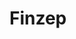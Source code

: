 # Finzep
<!DOCTYPE html>
<html lang="en" >
<head>
  <meta charset="UTF-8">
  <title>Finzzep</title>
  

</head>
<body>
<!-- partial:index.partial.html -->
<!DOCTYPE html>
<html lang="en">
<head>
    <meta charset="UTF-8">
    <meta name="viewport" content="width=device-width, initial-scale=1.0">
    <title>Inspired by Finzep</title>
    <link href="https://fonts.googleapis.com/css2?family=Inter:wght@400;500;600;700&display=swap" rel="stylesheet">
    <script src="https://cdn.tailwindcss.com"></script>
    <style>
        body {
            font-family: 'Inter', sans-serif;
        }
        .service-card {
            transition: transform 0.3s ease, box-shadow 0.3s ease, background-color 0.3s ease;
        }
        .service-card:hover {
            transform: translateY(-10px) scale(1.03);
            box-shadow: 0 12px 24px rgba(0, 0, 0, 0.3);
            background-color: #111827;
        }
        .section {
            border-radius: 16px;
            padding: 7rem 0;
            background-size: cover;
            background-position: center;
        }
        header nav ul li a {
            font-size: 1.4rem;
            transition: color 0.3s ease;
        }
        header nav ul li a:hover {
            color: #ffffff;
        }
        .hero-content {
            animation: fadeIn 1s ease, slideIn 0.5s ease;
        }
        @keyframes fadeIn {
            from { opacity: 0; }
            to { opacity: 1; }
        }
        @keyframes slideIn {
            from { transform: translateY(50px); }
            to { transform: translateY(0); }
        }
        .product-card {
            transition: transform 0.3s ease, box-shadow 0.3s ease, background-color 0.3s ease;
        }
        .product-card:hover {
            transform: translateY(-10px) scale(1.03);
            box-shadow: 0 12px 24px rgba(0, 0, 0, 0.3);
            background-color: #111827;
        }
        .fade-in {
            animation: fadeIn 1s ease;
        }
        .slide-in-left {
            animation: slideInLeft 0.5s ease;
        }
        @keyframes slideInLeft {
            from { transform: translateX(-50px); opacity: 0; }
            to { transform: translateX(0); opacity: 1; }
        }
        @keyframes starColorChange {
            0% { background-color: #e0f7fa; /* Lightest */ }
            16.66% { background-color: #b2ebf2; }
            33.32% { background-color: #80deea; }
            49.98% { background-color: #4dd0e1; /* Medium */ }
            66.64% { background-color: #26c6da; }
            83.30% { background-color: #00bcd4; }
            100% { background-color: #e0f7fa; /* Lightest */ }
        }
        .star-animation {
            animation: starColorChange 10s infinite;
        }

        .service-details {
            display: none;
            padding-top: 1rem;
            color: #b8b8b8;
            font-size: 0.9rem;
        }
        .service-card.expanded .service-details {
            display: block;
        }

        .product-details {
            display: none;
            padding-top: 1rem;
            color: #b8b8b8;
            font-size: 0.9rem;
        }
        .product-card.expanded .product-details {
            display: block;
        }

        .logo-animation {
            animation: fadeIn 1s ease, slideIn 0.5s ease, pulse 2s infinite;
        }
        @keyframes pulse {
            0% { transform: scale(1); }
            50% { transform: scale(1.1); }
            100% { transform: scale(1); }
        }

    </style>
</head>
<body class="bg-gray-100">
    <header class="bg-black text-white py-8 flex justify-between items-center shadow-lg sticky top-0 z-10 rounded-md border-b-2 border-gray-800">
        <div class="logo text-4xl font-bold ml-8 text-white text-shadow-md logo-animation">Finzep</div>
        <nav class="mr-8">
            <ul class="flex space-x-8">
                <li><a href="#services" class="hover:text-gray-300 no-underline transition duration-300">Services</a></li>
                <li><a href="#products" class="hover:text-gray-300 no-underline transition duration-300">Products</a></li>
                <li><a href="#about" class="hover:text-gray-300 no-underline transition duration-300">About</a></li>
                <li><a href="#contact" class="hover:text-gray-300 no-underline transition duration-300">Contact</a></li>
            </ul>
        </nav>
    </header>

    <section class="hero bg-gradient-to-br from-blue-500 to-purple-500 text-white text-center py-24 px-6 rounded-md shadow-lg star-animation" style="background-image: url('https://images.unsplash.com/photo-1519389950473-47ba0277781c?q=80&w=2070&auto=format&fit=crop&ixlib=rb-4.0.3&ixid=M3wxMjA3fDB8MHxwaG90by1wYWdlfHx8fGVufDB8fHx8fA%3D%3D'); background-blend-mode: multiply; background-size: cover; background-position: center;">
        <div class="hero-content" style="background-color: rgba(0, 0, 0, 0.6); padding: 4rem 0; border-radius: 12px;">
            <h1 class="text-6xl font-bold mb-10 text-white text-shadow-lg">Welcome</h1>
            <p class="text-3xl mb-16 text-white text-shadow-md">Your Innovation Partner</p>
            <button onclick="window.location.href='#contact'" class="bg-yellow-500 text-blue-900 py-4 px-10 rounded-full hover:bg-yellow-600 focus:outline-none focus:ring-4 focus:ring-yellow-300 focus:ring-opacity-75 text-xl transition duration-300 font-semibold shadow-md">Get Started</button>
        </div>
    </section>

    <section id="services" class="section bg-gray-100 py-16 px-4 text-center rounded-md star-animation" style="background-image: url('https://images.unsplash.com/photo-1556761175-b413da4baf72?q=80&w=1974&auto=format&fit=crop&ixlib=rb-4.0.3&ixid=M3wxMjA3fDB8MHxwaG90by1wYWdlfHx8fGVufDB8fHx8fA%3D%3D'); background-blend-mode: multiply; background-size: cover; background-position: center;">
        <div style="background-color: rgba(255, 255, 255, 0.8); padding: 4rem 0; border-radius: 12px;">
            <h2 class="text-4xl font-bold mb-12 text-blue-700 fade-in">Our Services</h2>
            <p class="text-xl text-gray-700 mb-10 max-w-4xl mx-auto fade-in">Driving your business forward with our expert services.</p>
            <div class="service-grid grid grid-cols-1 md:grid-cols-2 lg:grid-cols-3 gap-12 max-w-7xl mx-auto">
                <div class="service-card bg-gray-900 rounded-lg shadow-md p-8 flex flex-col justify-between slide-in-left text-white">
                    <h3 class="text-2xl font-semibold mb-6 text-green-400">Web Development</h3>
                    <p class="text-gray-300 mb-6 text-lg">Responsive websites that captivate.</p>
                    <ul class="list-disc list-inside text-gray-400 text-md">
                        <li onclick="toggleServiceDetails(this)">Responsive Design</li>
                        <div class="service-details">Ensures your site works on all devices, providing optimal viewing experience across desktops, tablets, and smartphones.</div>
                        <li onclick="toggleServiceDetails(this)">E-commerce</li>
                        <div class="service-details">We build online stores with secure payment gateways, shopping carts, and product management features to help you sell online effectively.</div>
                        <li onclick="toggleServiceDetails(this)">CMS</li>
                        <div class="service-details">Content Management Systems that allow you to easily update and manage your website content without needing technical skills.</div>
                    </ul>
                    <button onclick="showServiceDetails('web')" class="bg-gradient-to-r from-green-400 to-blue-500 text-white py-3 px-6 rounded-full hover:from-green-500 hover:to-blue-600 focus:outline-none focus:ring-4 focus:ring-green-300 focus:ring-opacity-75 text-lg transition duration-300 mt-6 font-semibold">Learn More</button>
                </div>
                <div class="service-card bg-gray-900 rounded-lg shadow-md p-8 flex flex-col justify-between slide-in-left text-white">
                    <h3 class="text-2xl font-semibold mb-6 text-purple-400">Mobile App Development</h3>
                    <p class="text-gray-300 mb-6 text-lg">Cross-platform mobile solutions.</p>
                     <ul class="list-disc list-inside text-gray-400 text-md">
                        <li onclick="toggleServiceDetails(this)">iOS</li>
                        <div class="service-details">Development of mobile applications for Apple devices, including iPhones and iPads, using Swift or Objective-C.</div>
                        <li onclick="toggleServiceDetails(this)">Android</li>
                        <div class="service-details">Building mobile applications for Android devices using Java or Kotlin, ensuring compatibility across various Android versions.</div>
                        <li onclick="toggleServiceDetails(this)">UI/UX</li>
                        <div class="service-details">Designing intuitive and user-friendly interfaces for mobile apps, focusing on enhancing user experience and engagement.</div>
                    </ul>
                    <button onclick="showServiceDetails('mobile')" class="bg-gradient-to-r from-purple-400 to-pink-500 text-white py-3 px-6 rounded-full hover:from-purple-500 hover:to-pink-600 focus:outline-none focus:ring-4 focus:ring-purple-300 focus:ring-opacity-75 text-lg transition duration-300 mt-6 font-semibold">Learn More</button>
                </div>
                <div class="service-card bg-gray-900 rounded-lg shadow-md p-8 flex flex-col justify-between slide-in-left text-white">
                    <h3 class="text-2xl font-semibold mb-6 text-yellow-400">Digital Marketing</h3>
                    <p class="text-gray-300 mb-6 text-lg">Effective online marketing strategies.</p>
                    <ul class="list-disc list-inside text-gray-400 text-md">
                        <li onclick="toggleServiceDetails(this)">SEO</li>
                        <div class="service-details">Search Engine Optimization to improve your website's visibility in search engine results and drive organic traffic.</div>
                        <li onclick="toggleServiceDetails(this)">Social Media</li>
                        <div class="service-details">Strategies to help you engage with your audience on social media platforms, build brand awareness, and drive sales.</div>
                        <li onclick="toggleServiceDetails(this)">PPC</li>
                        <div class="service-details">Pay-Per-Click advertising campaigns to help you get immediate traffic to your website through paid ads on search engines and other platforms.</div>
                    </ul>
                    <button onclick="showServiceDetails('digital')" class="bg-gradient-to-r from-yellow-400 to-orange-500 text-gray-900 py-3 px-6 rounded-full hover:from-yellow-500 hover:to-orange-600 focus:outline-none focus:ring-4 focus:ring-yellow-300 focus:ring-opacity-75 text-lg transition duration-300 mt-6 font-semibold">Learn More</button>
                </div>
            </div>
        </div>
    </section>

    <section id="products" class="section bg-blue-100 py-16 px-4 text-center rounded-md star-animation" style="background-image: url('https://images.unsplash.com/photo-1580489944061-499256545994?q=80&w=2070&auto=format&fit=crop&ixlib=rb-4.0.3&ixid=M3wxMjA3fDB8MHxwaG90by1wYWdlfHx8fGVufDB8fHx8fA%3D%3D'); background-blend-mode: multiply; background-size: cover; background-position: center;">
        <div style="background-color: rgba(255, 255, 255, 0.7); padding: 4rem 0; border-radius: 12px;">
            <h2 class="text-4xl font-bold mb-12 text-blue-700 fade-in">Our Products</h2>
             <p class="text-xl text-gray-700 mb-10 max-w-4xl mx-auto fade-in">Explore our innovative products.</p>
            <div class="product-grid grid grid-cols-1 md:grid-cols-2 lg:grid-cols-3 gap-12 max-w-7xl mx-auto">
                <div class="product-card bg-gray-900 rounded-lg shadow-md p-8 flex flex-col justify-between slide-in-left text-white">
                    <h3 class="text-2xl font-semibold mb-6 text-indigo-400">Streamline</h3>
                    <p class="text-gray-300 mb-6 text-lg">Workflow automation tool.</p>
                    <ul class="list-disc list-inside text-gray-400 text-md">
                        <li>Workflow Automation</li>
                        <li>Task Management</li>
                        <li>Reporting</li>
                    </ul>
                    <button class="bg-indigo-500 text-white py-3 px-6 rounded-full hover:bg-indigo-600 focus:outline-none focus:ring-4 focus:ring-indigo-300 focus:ring-opacity-75 text-lg transition duration-300 mt-6 font-semibold" onclick="showProductDetails('streamline')">View Details</button>
                    <div class="product-details text-gray-300">
                        <p>Streamline automates your repetitive tasks, helping you to focus on what matters most.  It integrates with your existing tools and provides powerful reporting.</p>
                    </div>
                </div>
                <div class="product-card bg-gray-900 rounded-lg shadow-md p-8 flex flex-col justify-between slide-in-left text-white">
                    <h3 class="text-2xl font-semibold mb-6 text-pink-400">Connect</h3>
                    <p class="text-gray-300 mb-6 text-lg">Communication platform.</p>
                     <ul class="list-disc list-inside text-gray-400 text-md">
                        <li>Team Chat</li>
                        <li>Video Conference</li>
                        <li>File Sharing</li>
                    </ul>
                    <button class="bg-pink-500 text-white py-3 px-6 rounded-full hover:bg-pink-600 focus:outline-none focus:ring-4 focus:ring-pink-300 focus:ring-opacity-75 text-lg transition duration-300 mt-6 font-semibold" onclick="showProductDetails('connect')">View Details</button>
                    <div class="product-details text-gray-300">
                         <p>Connect keeps your team connected with seamless communication.  Features include chat, video conferencing, and secure file sharing.</p>
                    </div>
                </div>
                <div class="product-card bg-gray-900 rounded-lg shadow-md p-8 flex flex-col justify-between slide-in-left text-white">
                    <h3 class="text-2xl font-semibold mb-6 text-teal-400">Insight</h3>
                    <p class="text-gray-300 mb-6 text-lg">Data analytics tool.</p>
                    <ul class="list-disc list-inside text-gray-400 text-md">
                        <li>Data Visualization</li>
                        <li>Predictive Analytics</li>
                        <li>Dashboards</li>
                    </ul>
                    <button class="bg-teal-500 text-white py-3 px-6 rounded-full hover:bg-teal-600 focus:outline-none focus:ring-4 focus:ring-teal-300 focus:ring-opacity-75 text-lg transition duration-300 mt-6 font-semibold" onclick="showProductDetails('insight')">View Details</button>
                    <div class="product-details text-gray-300">
                        <p>Insight provides you with the data you need to make informed decisions.  It offers powerful visualization and predictive analytics.</p>
                    </div>
                </div>
            </div>
        </div>
    </section>

    <section id="about" class="section py-16 px-4 text-center rounded-md star-animation" style="background-image: url('https://images.unsplash.com/photo-1543965175-4726bc59cd04?q=80&w=2070&auto=format&fit=crop&ixlib=rb-4.0.3&ixid=M3wxMjA3fDB8MHxwaG90by1wYWdlfHx8fGVufDB8fHx8fA%3D%3D'); background-blend-mode: multiply; background-size: cover; background-position: center;">
        <div style="background-color: rgba(0, 0, 139, 0.8); padding: 4rem 0; border-radius: 12px;">
            <h2 class="text-4xl font-bold mb-12 text-white fade-in">About Us</h2>
            <p class="text-xl text-gray-300 mb-10 max-w-5xl mx-auto fade-in">
                We are a leading tech company dedicated to innovation and client success.  Our team of experts is passionate about developing cutting-edge solutions that drive growth and transform businesses.  With a client-centric approach, we strive to exceed expectations and build long-lasting partnerships. We believe in the power of technology to create a better future.
            </p>
        </div>
    </section>

    <section id="contact" class="section bg-black text-white py-16 px-4 text-center rounded-md star-animation" style="background-image: url('https://images.unsplash.com/photo-1532938311035-643d843674c1?q=80&w=2070&auto=format&fit=crop&ixlib=rb-4.0.3&ixid=M3wxMjA3fDB8MHxwaG90by1wYWdlfHx8fGVufDB8fHx8fA%3D%3D'); background-blend-mode: multiply; background-size: cover; background-position: center;">
        <div style="background-color: rgba(0, 0, 0, 0.9); padding: 4rem 0; border-radius: 12px;">
            <h2 class="text-4xl font-bold mb-12 text-white fade-in">Contact Us</h2>
            <p class="text-xl text-gray-300 mb-10 max-w-3xl mx-auto fade-in">Get in touch for inquiries.</p>
            <div class="contact-form max-w-md mx-auto">
                <form class="space-y-8">
                    <input type="text" placeholder="Your Name" class="w-full py-3 px-4 rounded-full border border-gray-700 focus:outline-none focus:ring-2 focus:ring-blue-400 focus:border-transparent text-lg bg-gray-800 text-white">
                    <input type="email" placeholder="Your Email" class="w-full py-3 px-4 rounded-full border border-gray-700 focus:outline-none focus:ring-2 focus:ring-blue-400 focus:border-transparent text-lg bg-gray-800 text-white">
                    <textarea placeholder="Your Message" rows="6" class="w-full py-3 px-4 rounded-lg border border-gray-700 focus:outline-none focus:ring-2 focus:ring-blue-400 focus:border-transparent text-lg bg-gray-800 text-white"></textarea>
                    <button type="submit" class="bg-blue-500 text-white py-3 px-8 rounded-full hover:bg-blue-600 focus:outline-none focus:ring-2 focus:ring-blue-400 focus:border-transparent w-full text-lg transition duration-300">Send Message</button>
                </form>
            </div>
        </div>
    </section>

    <footer class="bg-gray-900 text-gray-300 py-8 text-center rounded-md border-t border-gray-800">
        <p class="text-lg">© 2024 Finzep. All rights reserved.</p>
    </footer>

    <script>
        document.querySelectorAll('a[href^="#"]').forEach(anchor => {
            anchor.addEventListener('click', function (e) {
                e.preventDefault();

                document.querySelector(this.getAttribute('href')).scrollIntoView({
                    behavior: 'smooth'
                });
            });
        });

        function showLoginInfo(productName) {
            alert(`Login Information for ${productName}:\nUsername: user\nPassword: password`);
        }

        function showServiceDetails(serviceType) {
            alert(`Details for ${serviceType}:\n\nMore information about our ${serviceType} services.`);
        }

        function toggleServiceDetails(listItem) {
            listItem.classList.toggle('expanded');
        }

        function showProductDetails(productName) {
            const productCard = event.target.closest('.product-card');
            if (productCard) {
                  productCard.classList.toggle('expanded');
            }
        }
    </script>
</body>
</html>
<!-- partial -->  
  
</body>
</html>
